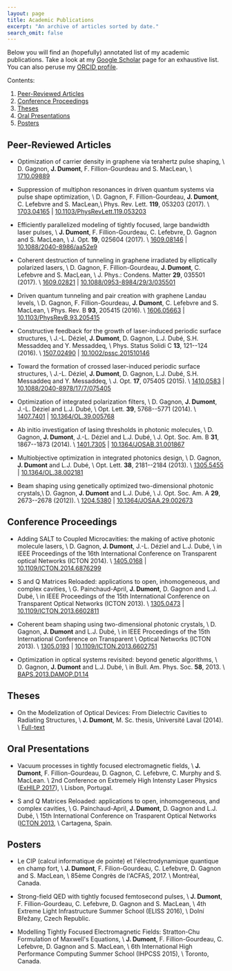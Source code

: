 ```yaml
---
layout: page
title: Academic Publications
excerpt: "An archive of articles sorted by date."
search_omit: false
---
```


Below you will find an (hopefully) annotated list of my academic publications.
Take a look at my
[<i class="ai ai-google-scholar"></i> Google Scholar](https://scholar.google.ca/citations?user=ioQfBuEAAAAJ)
page for an exhaustive list. You can also peruse my
[<i class="ai ai-orcid"></i> ORCID profile]( https://orcid.org/0000-0002-5313-2280).

Contents:
1. [Peer-Reviewed Articles](#peer-reviewed-articles)
2. [Conference Proceedings](#conference-proceedings)
3. [Theses](#theses)
4. [Oral Presentations](#oral-presentations)
5. [Posters](#posters)

## Peer-Reviewed Articles

- Optimization of carrier density in graphene via terahertz pulse shaping,   \\
  D. Gagnon, **J. Dumont**, F. Fillion-Gourdeau and S. MacLean,              \\
  <i class="ai ai-arxiv-square ai-lg"></i> [1710.09889](https://arxiv.org/abs/1710.09889)

- Suppression of multiphon resonances in driven quantum systems via pulse
   	shape optimization,                                                      \\
   D. Gagnon, F. Fillion-Gourdeau, **J. Dumont**, C. Lefebvre and S. MacLean,\\
   Phys. Rev. Lett. **119**, 053203 (2017).                                  \\
   <i class="ai ai-arxiv-square ai-lg"></i> [1703.04165](https://arxiv.org/abs/1703.04165)
   | <i class="ai ai-doi-square ai-lg"></i> [10.1103/PhysRevLett.119.053203](https://doi.org/10.1103/PhysRevLett.119.053203)

- Efficiently parallelized modeling of tightly focused, large bandwidth laser
  	pulses, 																 \\
  **J. Dumont**, F. Fillion-Gourdeau, C. Lefebvre, D. Gagnon and S. MacLean, \\
  J. Opt. **19**, 025604 (2017).                                             \\
  <i class="ai ai-arxiv-square ai-lg"></i> [1609.08146](https://arxiv.org/abs/1609.08146)
  | <i class="ai ai-doi-square ai-lg"></i> [10.1088/2040-8986/aa52e9](https://doi.org/10.1088/2040-8986/aa52e9)

- Coherent destruction of tunneling in graphene irradiated by elliptically
	polarized lasers,                                                        \\
  D. Gagnon, F. Fillion-Gourdeau, **J. Dumont**, C. Lefebvre and S. MacLean, \\
  J. Phys.: Condens. Matter **29**, 035501 (2017).                           \\
  <i class="ai ai-arxiv-square ai-lg"></i> [1609.02821](https://arxiv.org/abs/1609.02821)
  | <i class="ai ai-doi-square ai-lg"></i> [10.1088/0953-8984/29/3/035501](https://doi.org/10.1088/0953-8984/29/3/035501)

- Driven quantum tunneling and pair creation with graphene Landau levels,    \\
  D. Gagnon, F. Fillion-Gourdeau, **J. Dumont**, C. Lefebvre and S. MacLean, \\
  Phys. Rev. B **93**, 205415 (2016).                                        \\
  <i class="ai ai-arxiv-square ai-lg"></i> [1606.05663](https://arxiv.org/abs/1606.05663)
  | <i class="ai ai-doi-square ai-lg"></i> [10.1103/PhysRevB.93.205415](https://doi.org/10.1103/PhysRevB.93.205415)

- Constructive feedback for the growth of laser-induced periodic surface
    structures,                                                              \\
  J.-L. Déziel, **J. Dumont**, D. Gagnon, L.J. Dubé, S.H. Messaddeq and
  	Y. Messaddeq,                                                            \\
  Phys. Status Solidi C **13**, 121--124 (2016).                             \\
  <i class="ai ai-arxiv-square ai-lg"></i> [1507.02490](https://arxiv.org/abs/1507.02490)
  | <i class="ai ai-doi-square ai-lg"></i> [10.1002/pssc.201510146](https://doi.org/10.1002/pssc.201510146)

- Toward the formation of crossed laser-induced periodic surface structures, \\
  J.-L. Déziel, **J. Dumont**, D. Gagnon, L.J. Dubé, S.H. Messaddeq and
  	Y. Messaddeq,                                                            \\
  J. Opt. **17**, 075405 (2015).                                             \\
  <i class="ai ai-arxiv-square ai-lg"></i> [1410.0583](https://arxiv.org/abs/1410.0583)
  | <i class="ai ai-doi-square ai-lg"></i> [10.1088/2040-8978/17/7/075405](https://doi.org/10.1088/2040-8978/17/7/075405)

- Optimization of integrated polarization filters,                           \\
  D. Gagnon, **J. Dumont**, J.-L. Déziel and L.J. Dubé,                      \\
  Opt. Lett. **39**, 5768--5771 (2014).                                      \\
  <i class="ai ai-arxiv-square ai-lg"></i> [1407.7401](https://arxiv.org/abs/1407.7401)
  | <i class="ai ai-doi-square ai-lg"></i> [10.1364/OL.39.005768](https://doi.org/10.1364/OL.39.005768)

- Ab initio investigation of lasing thresholds in photonic molecules,        \\
  D. Gagnon, **J. Dumont**, J.-L. Déziel and L.J. Dubé,                      \\
  J. Opt. Soc. Am. B **31**, 1867--1873 (2014).                              \\
  <i class="ai ai-arxiv-square ai-lg"></i> [1401.7305](https://arxiv.org/abs/1401.7305)
  | <i class="ai ai-doi-square ai-lg"></i> [10.1364/JOSAB.31.001867](https://doi.org/10.1364/JOSAB.31.001867)

- Multiobjective optimization in integrated photonics design,                \\
  D. Gagnon, **J. Dumont** and L.J. Dubé,                                    \\
  Opt. Lett. **38**, 2181--2184 (2013).                                      \\
  <i class="ai ai-arxiv-square ai-lg"></i> [1305.5455](https://arxiv.org/abs/1305.5455)
  | <i class="ai ai-doi-square ai-lg"></i> [10.1364/OL.38.002181](https://doi.org/10.1364/OL.38.002181)

- Beam shaping using genetically optimized two-dimensional photonic crystals,\\
  D. Gagnon, **J. Dumont** and L.J. Dubé,                                    \\
  J. Opt. Soc. Am. A **29**, 2673--2678 (2012)).                             \\
  <i class="ai ai-arxiv-square ai-lg"></i> [1204.5380](https://arxiv.org/abs/1204.5380)
  | <i class="ai ai-doi-square ai-lg"></i> [10.1364/JOSAA.29.002673](https://doi.org/10.1364/JOSAA.29.002673)

## Conference Proceedings

- Adding SALT to Coupled Microcavities: the making of active photonic
    molecule lasers,                                                         \\
  D. Gagnon, **J. Dumont**, J.-L. Déziel and L.J. Dubé,                      \\
  in IEEE Proceedings of the 16th International Conference on Transparent
    optical Networks (ICTON 2014).                                           \\
  <i class="ai ai-arxiv-square ai-lg"></i> [1405.0168](https://arxiv.org/abs/1405.0168)
  | <i class="ai ai-doi-square ai-lg"></i> [10.1109/ICTON.2014.6876299](https://doi.org/10.1109/10.1109/ICTON.2014.6876299)

- S and Q Matrices Reloaded: applications to open, inhomogeneous, and complex
    cavities,                                                                \\
  G. Painchaud-April, **J. Dumont**, D. Gagnon and L.J. Dubé,                \\
  in IEEE Proceedings of the 15th International Conference on Transparent
    Optical Networks (ICTON 2013).                                           \\
  <i class="ai ai-arxiv-square ai-lg"></i> [1305.0473](https://arxiv.org/abs/1305.0473)
  | <i class="ai ai-doi-square ai-lg"></i> [10.1109/ICTON.2013.6602811](https://doi.org/10.1109/ICTON.2013.6602811)

- Coherent beam shaping using two-dimensional photonic crystals,             \\
  D. Gagnon, **J. Dumont** and L.J. Dubé,                                    \\
  in IEEE Proceedings of the 15th International Conference on Transparent    \\
    Optical Networks (ICTON 2013).                                           \\
  <i class="ai ai-arxiv-square ai-lg"></i> [1305.0193](https://arxiv.org/abs/1305.0193)
  | <i class="ai ai-doi-square ai-lg"></i> [10.1109/ICTON.2013.6602751](https://doi.org/10.1109/ICTON.2013.6602751)

- Optimization in optical systems revisited: beyond genetic algorithms,      \\
  D. Gagnon, **J. Dumont** and L.J. Dubé,                                    \\
  in Bull. Am. Phys. Soc. **58**, 2013.                                      \\
  <i class="fa fa-external-link-alt"></i> [BAPS.2013.DAMOP.D1.14](http://meetings.aps.org/link/BAPS.2013.DAMOP.D1.14)

## Theses

- On the Modelization of Optical Devices: From Dielectric Cavities to
    Radiating Structures,                                                    \\
  **J. Dumont**, M. Sc. thesis, Université Laval (2014).                     \\
  <i class="ai ai-open-access-square ai-lg"></i> [Full-text](http://theses.ulaval.ca/archimede/meta/31131)


## Oral Presentations

- Vacuum processes in tightly focused electromagnetic fields,                \\
  **J. Dumont**, F. Fillion-Gourdeau, D. Gagnon, C. Lefebvre, C. Murphy and
    S. MacLean.                                                              \\
  2nd Conference on Extremely High Intensty Laser Physics
  ([ExHILP 2017](http://exhilp.wimpzilla.tecnico.ulisboa.pt/)),              \\
  Lisbon, Portugal.

- S and Q Matrices Reloaded: applications to open, inhomogeneous, and complex
    cavities,                                                                \\
  G. Painchaud-April, **J. Dumont**, D. Gagnon and L.J. Dubé,                \\
  15th International Conference on Trasparent Optical Networks
  ([ICTON 2013](http://girtel.upct.es/conf/icton2013/), \\
  Cartagena, Spain.

## Posters

- Le CIP (calcul informatique de pointe) et l'électrodynamique quantique en
    champ fort,                                                              \\
  **J. Dumont**, F. Filion-Gourdeau, C. Lefebvre, D. Gagnon and S. MacLean,  \\
  85ème Congrès de l'ACFAS, 2017.                                            \\
  Montréal, Canada.

- Strong-field QED with tightly focused femtosecond pulses,                  \\
  **J. Dumont**, F. Fillion-Gourdeau, C. Lefebvre, D. Gagnon and S. MacLean, \\
  4th Extreme Light Infrastructure Summer School (ELISS 2016),               \\
  Dolní Břežany, Czech Republic.

- Modelling Tightly Focused Electromagnetic Fields: Stratton-Chu Formulation
    of Maxwell's Equations,                                                  \\
  **J. Dumont**, F. Fillion-Gourdeau, C. Lefebvre, D. Gagnon and S. MacLean, \\
  6th International High Performance Computing Summer School (IHPCSS 2015),  \\
  Toronto, Canada.
